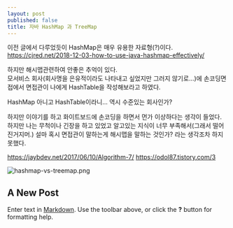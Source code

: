 ```yaml
---
layout: post
published: false
title: 자바 HashMap 과 TreeMap
---
```

이전 글에서 다루었듯이 HashMap은 매우 유용한 자료형(?)이다.  
https://cjred.net/2018-12-03-how-to-use-java-hashmap-effectively/

하지만 해시맵관련하여 안좋은 추억이 있다.  
모서비스 회사(회사명을 은유적이라도 나타내고 싶었지만 그러지 않기로...)에 손코딩면접에서 면접관이 나에게 HashTable을 작성해보라고 하였다.

HashMap 아니고 HashTable이라니...
역시 수준있는 회사인가?

하지만 이야기를 하고 화이트보드에 손코딩을 하면서 먼가 이상하다는 생각이 들었다.
하지만 나는 무척이나 긴장을 하고 있었고 알고있는 지식이 너무 부족해서(그래서 떨어진거지머.)
설마 혹시 면접관이 말하는게 해시맵을 말하는 것인가? 라는 생각조차 하지 못했다.

https://jaybdev.net/2017/06/10/Algorithm-7/
https://odol87.tistory.com/3


![hashmap-vs-treemap.png]({{site.baseurl}}/img/hashmap-vs-treemap.png)


## A New Post

Enter text in [Markdown](http://daringfireball.net/projects/markdown/). Use the toolbar above, or click the **?** button for formatting help.

